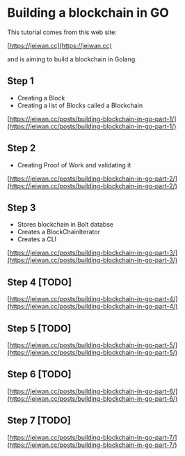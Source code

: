 # Building a blockchain in GO

This tutorial comes from this web site:

[https://jeiwan.cc](https://jeiwan.cc)

and is aiming to build a blockchain in Golang

## Step 1

- Creating a Block
- Creating a list of Blocks called a Blockchain

[https://jeiwan.cc/posts/building-blockchain-in-go-part-1/](https://jeiwan.cc/posts/building-blockchain-in-go-part-1/)

## Step 2

- Creating Proof of Work and validating it

[https://jeiwan.cc/posts/building-blockchain-in-go-part-2/](https://jeiwan.cc/posts/building-blockchain-in-go-part-2/)

## Step 3

- Stores blockchain in Bolt databse
- Creates a BlockChainIterator
- Creates a CLI

[https://jeiwan.cc/posts/building-blockchain-in-go-part-3/](https://jeiwan.cc/posts/building-blockchain-in-go-part-3/)

## Step 4 [TODO]

[https://jeiwan.cc/posts/building-blockchain-in-go-part-4/](https://jeiwan.cc/posts/building-blockchain-in-go-part-4/)

## Step 5 [TODO]

[https://jeiwan.cc/posts/building-blockchain-in-go-part-5/](https://jeiwan.cc/posts/building-blockchain-in-go-part-5/)

## Step 6 [TODO]

[https://jeiwan.cc/posts/building-blockchain-in-go-part-6/](https://jeiwan.cc/posts/building-blockchain-in-go-part-6/)

## Step 7 [TODO]

[https://jeiwan.cc/posts/building-blockchain-in-go-part-7/](https://jeiwan.cc/posts/building-blockchain-in-go-part-7/)